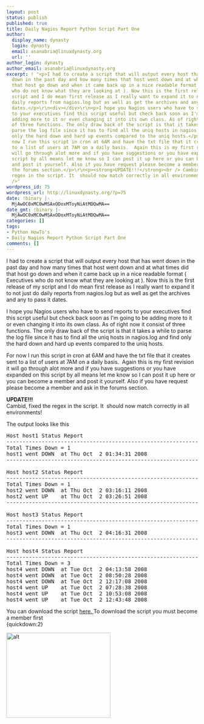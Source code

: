 ```yaml
---
layout: post
status: publish
published: true
title: Daily Nagios Report Python Script Part One
author:
  display_name: dynasty
  login: dynasty
  email: asanabria@linuxdynasty.org
  url: ''
author_login: dynasty
author_email: asanabria@linuxdynasty.org
excerpt: ! "<p>I had to create a script that will output every host that has went
  down in the past day and how many times that host went down and at what times did
  that host go down and when it came back up in a nice readable format ( Executives
  who do not know what they are looking at ). Now this is the first release of my
  script and I do mean first release as I really want to expand it to not just do
  daily reports from nagios.log but as well as get the archives and any to pass it
  dates.</p>\r\n<div></div>\r\n<p>I hope you Nagios users who have to send reports
  to your executives find this script useful but check back soon as I'm going to be
  adding more to it or even changing it into its own class. As of right now it consist
  of three functions. The only draw back of the script is that it takes a while to
  parse the log file since it has to find all the uniq hosts in nagios.log and find
  only the hard down and hard up events compared to the uniq hosts.</p>\r\n<p>For
  now I run this script in cron at 6AM and have the txt file that it creates sent
  to a list of users at 7AM on a daily basis.  Again this is my first revision it
  will go through alot more and if you have suggestions or you have expanded on this
  script by all means let me know so I can post it up here or you can become a member
  and post it yourself. Also if you have request please become a member and ask in
  the forums section.</p>\r\n<p><strong>UPDATE!!!</strong><br /> Cambid, fixed the
  regex in the script. It  should now match correctly in all environments!</p>\r\n<br
  />"
wordpress_id: 75
wordpress_url: http://linuxdynasty.org/?p=75
date: !binary |-
  MjAwOC0xMC0wMSAxODoxMToyNiAtMDQwMA==
date_gmt: !binary |-
  MjAwOC0xMC0wMSAxODoxMToyNiAtMDQwMA==
categories: []
tags:
- Python HowTo's
- Daily Nagios Report Python Script Part One
comments: []
---
```

<p>I had to create a script that will output every host that has went down in the past day and how many times that host went down and at what times did that host go down and when it came back up in a nice readable format ( Executives who do not know what they are looking at ). Now this is the first release of my script and I do mean first release as I really want to expand it to not just do daily reports from nagios.log but as well as get the archives and any to pass it dates.</p>
<div></div>
<p>I hope you Nagios users who have to send reports to your executives find this script useful but check back soon as I'm going to be adding more to it or even changing it into its own class. As of right now it consist of three functions. The only draw back of the script is that it takes a while to parse the log file since it has to find all the uniq hosts in nagios.log and find only the hard down and hard up events compared to the uniq hosts.</p>
<p>For now I run this script in cron at 6AM and have the txt file that it creates sent to a list of users at 7AM on a daily basis.  Again this is my first revision it will go through alot more and if you have suggestions or you have expanded on this script by all means let me know so I can post it up here or you can become a member and post it yourself. Also if you have request please become a member and ask in the forums section.</p>
<p><strong>UPDATE!!!</strong><br /> Cambid, fixed the regex in the script. It  should now match correctly in all environments!</p>
<p><a id="more"></a><a id="more-75"></a></p>
<p>The output looks like this</p>
<pre>Host host1 Status Report<br />-----------------------------------------------------------------<br />Total Times Down = 1<br />host1 went DOWN  at Thu Oct  2 01:34:31 2008<br />-----------------------------------------------------------------<br /><br />Host host2 Status Report<br />-----------------------------------------------------------------<br />Total Times Down = 1<br />host2 went DOWN  at Thu Oct  2 03:16:11 2008<br />host2 went UP    at Thu Oct  2 03:26:51 2008<br />-----------------------------------------------------------------<br /><br />Host host3 Status Report<br />-----------------------------------------------------------------<br />Total Times Down = 1<br />host3 went DOWN  at Thu Oct  2 04:16:31 2008<br />-----------------------------------------------------------------<br /><br />Host host4 Status Report<br />-----------------------------------------------------------------<br />Total Times Down = 3<br />host4 went DOWN  at Tue Oct  2 04:13:58 2008<br />host4 went DOWN  at Tue Oct  2 08:50:28 2008<br />host4 went DOWN  at Tue Oct  2 12:17:08 2008<br />host4 went UP    at Tue Oct  2 07:28:38 2008<br />host4 went UP    at Tue Oct  2 10:53:08 2008<br />host4 went UP    at Tue Oct  2 12:43:48 2008 <br /></pre>
<p>You can download the script <a href="View-details/Linux-Dynasty-Scripts-and-Programs/2-Daily-Nagios-Report.html" title="title">here. </a> To download the script you must become a member first<br />{quickdown:2}</p>
<p><a href="images/stories/Scripts/nagios_report.png" rel="shadowbox[0]"><img alt="alt" style="width: 274px; height: 224px;" src="http://linuxdynasty.org/wp-content/themes/twentyten/images/stories/Scripts/nagios_report.png" /></a></p>
